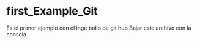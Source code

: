 # first_Example_Git
Es el primer ejemplo con el inge bolio de git hub
Bajar este archivo con la consola
